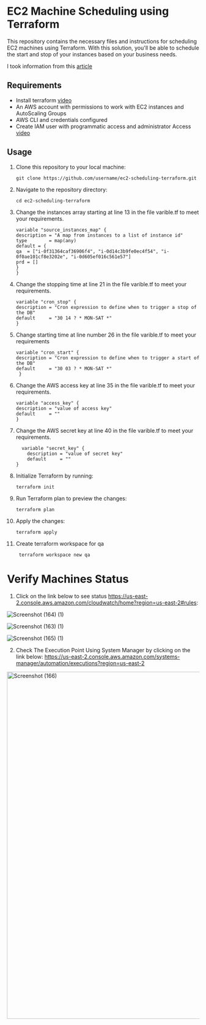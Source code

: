 # EC2 Machine Scheduling using Terraform
This repository contains the necessary files and instructions for scheduling EC2 machines using Terraform. With this solution, you'll be able to schedule the start and stop of your instances based on your business needs.

I took information from this [article](https://dnx.solutions/reducing-aws-costs-by-turning-off-development-environments-at-night-the-easy-way-without-lambda/) 

## Requirements
 - Install terraform [video](https://www.youtube.com/watch?v=Cn6xYf0QJME&t=8s)
 - An AWS account with permissions to work with EC2 instances and AutoScaling Groups
 - AWS CLI and credentials configured
 - Create IAM user with programmatic access and administrator Access [video](https://www.youtube.com/watch?v=Xx_-IA9qnuI)
## Usage
1. Clone this repository to your local machine:

    ```
    git clone https://github.com/username/ec2-scheduling-terraform.git
    ```
2. Navigate to the repository directory:
    ```
   cd ec2-scheduling-terraform
    ```
3. Change the instances array starting at line 13 in the file varible.tf to meet your requirements.
    ```
    variable "source_instances_map" {
   description = "A map from instances to a list of instance id"
   type        = map(any)
   default = {
   qa  = ["i-0f31364caf36906f4", "i-0d14c3b9fe0ec4f54", "i-0f0ae101cf8e3202e", "i-0d605ef016c561e57"]
    prd = []
   }
   }
      ```
4. Change the  stopping time  at line 21 in the file varible.tf to meet your requirements.
    ```
    variable "cron_stop" {
    description = "Cron expression to define when to trigger a stop of the DB"
   default     = "30 14 ? * MON-SAT *"
   }
   ```
 5. Change  starting time  at line number 26 in the file varible.tf to meet your requirements
    ```
    variable "cron_start" {
    description = "Cron expression to define when to trigger a start of the DB"
    default     = "30 03 ? * MON-SAT *"
     }
    ```
6. Change the AWS access key at line 35 in the file varible.tf to meet your requirements.
    ```
    variable "access_key" {
    description = "value of access key"
    default     = ""
   }
     ```

7. Change the AWS secret key at line 40 in the file varible.tf to meet your    requirements.
    
    ``` 
      variable "secret_key" {
        description = "value of secret key"
        default     = ""
    }
   ```
8. Initialize Terraform by running:
    ```
   terraform init
   ```
9. Run Terraform plan to preview the changes:
    ```
   terraform plan
   ```
10.  Apply the changes:
     ```
     terraform apply
        ```
11. Create terraform workspace for qa        
    ```
     terraform workspace new qa
     ```


# Verify Machines Status
1. Click on the link below  to see status
 https://us-east-2.console.aws.amazon.com/cloudwatch/home?region=us-east-2#rules:

![Screenshot (164) (1)](https://user-images.githubusercontent.com/109335469/213730422-0e4803f2-4fc8-45ba-bfe0-0cad41313a79.png) 


![Screenshot (163) (1)](https://user-images.githubusercontent.com/109335469/213730110-2867fbf6-71a8-4758-b099-eafd87d66010.png) 


![Screenshot (165) (1)](https://user-images.githubusercontent.com/109335469/213731007-5f9390a6-8557-4946-b307-d1d02a14b5d5.png)



2. Check The Execution Point Using System Manager by clicking on the link below: 
https://us-east-2.console.aws.amazon.com/systems-manager/automation/executions?region=us-east-2

<img width="906" alt="Screenshot (166)" src="https://user-images.githubusercontent.com/109335469/213734723-5a2d5503-472f-48d2-b827-c9225e2ba14f.png">



